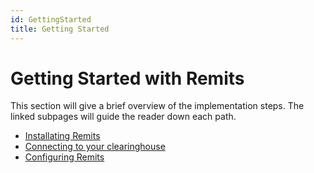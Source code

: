 ```yaml
---
id: GettingStarted
title: Getting Started
---
```


# **Getting Started with Remits**
This section will give a brief overview of the implementation steps.  The linked subpages will guide the reader down each path.
* [Installating Remits](installation.md)
* [Connecting to your clearinghouse](connection.md)
* [Configuring Remits](configuration.md)